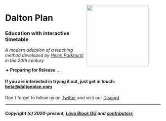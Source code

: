 <a href="https://git.io/daltonplan"><img align="right" src="https://github.com/daltonplan.png" width="200" style="margin:0px 40px 0px 0px"></a>

# Dalton Plan
### Education with interactive timetable
*A modern adoption of a teaching method developed by [Helen Parkhurst](https://en.wikipedia.org/wiki/Helen_Parkhurst) in the 20th century*

➜ **Preparing for Release ...**

#### If you are interested in trying it out, just get in touch: [beta@daltonplan.com](mailto:beta@daltonplan.com)

Don't forget to follow us on [Twitter](https://twitter.com/daltonplan) and visit our [Discord](https://discord.lava-block.com/)

---

##### Copyright (c) 2020-present, <a href="https://lava-block.com">Lava Block OÜ</a> and [contributors](https://github.com/daltonplan/daltonplan/graphs/contributors)
